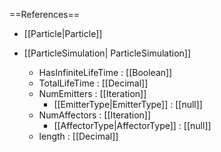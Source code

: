 ==References==
 * [[Particle|Particle]]

 * [[ParticleSimulation| ParticleSimulation]]
   * HasInfiniteLifeTime : [[Boolean]]
   * TotalLifeTime : [[Decimal]]
   * NumEmitters : [[Iteration]]
     * [[EmitterType|EmitterType]] : [[null]]
   * NumAffectors : [[Iteration]]
     * [[AffectorType|AffectorType]] : [[null]]
   * length : [[Decimal]]

